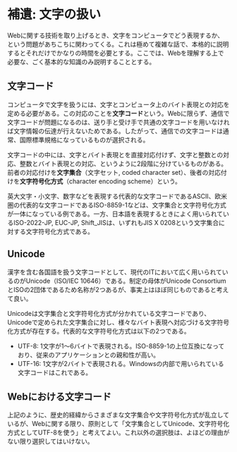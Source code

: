 # 補遺: 文字の扱い

Webに関する技術を取り上げるとき、文字をコンピュータでどう表現するか、という問題があちこちに関わってくる。これは極めて複雑な話で、本格的に説明するとそれだけでかなりの時間を必要とする。ここでは、Webを理解する上で必要な、ごく基本的な知識のみ説明することとする。

## 文字コード

コンピュータで文字を扱うには、文字とコンピュータ上のバイト表現との対応を定める必要がある。この対応のことを**文字コード**という。Webに限らず、通信で文字コードが問題になるのは、送り手と受け手で共通の文字コードを用いなければ文字情報の伝達が行えないためである。したがって、通信での文字コードは通常、国際標準規格になっているものが選択される。

文字コードの中には、文字とバイト表現とを直接対応付けず、文字と整数との対応、整数とバイト表現との対応、というように2段階に分けているものがある。前者の対応付けを**文字集合**（文字セット, coded character set）、後者の対応付けを**文字符号化方式**（character encoding scheme）という。

英大文字・小文字、数字などを表現する代表的な文字コードであるASCII、欧米圏の代表的な文字コードであるISO-8859-1などは、文字集合と文字符号化方式が一体になっている例である。一方、日本語を表現するときによく用いられているISO-2022-JP, EUC-JP, Shift_JISは、いずれもJIS X 0208という文字集合に対する文字符号化方式である。

## Unicode

漢字を含む各国語を扱う文字コードとして、現代のITにおいて広く用いられているのがUnicode（ISO/IEC 10646）である。制定の母体がUnicode ConsortiumとISOの2団体であるため名称が2つあるが、事実上はほぼ同じものであると考えて良い。

Unicodeは文字集合と文字符号化方式が分かれている文字コードであり、Unicodeで定められた文字集合に対し、様々なバイト表現へ対応づける文字符号化方式が存在する。代表的な文字符号化方式は以下の2つである。

* UTF-8: 1文字が1〜6バイトで表現される。ISO-8859-1の上位互換になっており、従来のアプリケーションとの親和性が高い。
* UTF-16: 1文字が2バイトで表現される。Windowsの内部で用いられている文字コードはこれである。

## Webにおける文字コード

上記のように、歴史的経緯からさまざまな文字集合や文字符号化方式が乱立しているが、Webに関する限り、原則として「文字集合としてUnicode、文字符号化方式としてUTF-8を使う」と考えてよい。これ以外の選択肢は、よほどの理由がない限り選択してはいけない。

